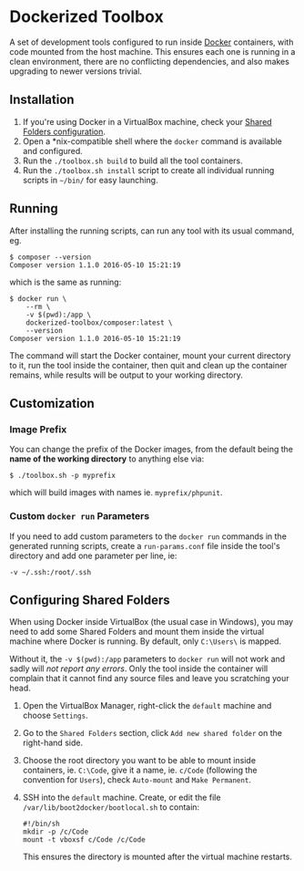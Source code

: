# Dockerized Toolbox

A set of development tools configured to run inside [Docker][docker-home] containers, with code mounted from the host machine. This ensures each one is running in a clean environment, there are no conflicting dependencies, and also makes upgrading to newer versions trivial.

## Installation

1. If you're using Docker in a VirtualBox machine, check your [Shared Folders configuration](#configuring-shared-folders).
2. Open a *nix-compatible shell where the `docker` command is available and configured.
3. Run the `./toolbox.sh build` to build all the tool containers.
4. Run the `./toolbox.sh install` script to create all individual running scripts in `~/bin/` for easy launching.

## Running

After installing the running scripts, can run any tool with its usual command, eg.

```shell
$ composer --version
Composer version 1.1.0 2016-05-10 15:21:19
```

which is the same as running:

```shell
$ docker run \
	--rm \
	-v $(pwd):/app \
	dockerized-toolbox/composer:latest \
	--version
Composer version 1.1.0 2016-05-10 15:21:19
```

The command will start the Docker container, mount your current directory to it, run the tool inside the container, then quit and clean up the container remains, while results will be output to your working directory.

## Customization

### Image Prefix

You can change the prefix of the Docker images, from the default being the __name of the working directory__ to anything else via:

```shell
$ ./toolbox.sh -p myprefix
```

which will build images with names ie. `myprefix/phpunit`.

### Custom `docker run` Parameters

If you need to add custom parameters to the `docker run` commands in the generated running scripts, create a `run-params.conf` file inside the tool's directory and add one parameter per line, ie:

```shell
-v ~/.ssh:/root/.ssh
```

## Configuring Shared Folders

When using Docker inside VirtualBox (the usual case in Windows), you may need to add some Shared Folders and mount them inside the virtual machine where Docker is running. By default, only `C:\Users\` is mapped.

Without it, the `-v $(pwd):/app` parameters to `docker run` will not work and sadly will _not report any errors_. Only the tool inside the container will complain that it cannot find any source files and leave you scratching your head.

1. Open the VirtualBox Manager, right-click the `default` machine and choose `Settings`.
2. Go to the `Shared Folders` section, click `Add new shared folder` on the right-hand side.
3. Choose the root directory you want to be able to mount inside containers, ie. `C:\Code`, give it a name, ie. `c/Code` (following the convention for `Users`), check `Auto-mount` and `Make Permanent`.
4. SSH into the `default` machine. Create, or edit the file `/var/lib/boot2docker/bootlocal.sh` to contain:

    ```shell
    #!/bin/sh
    mkdir -p /c/Code
    mount -t vboxsf c/Code /c/Code
    ```

    This ensures the directory is mounted after the virtual machine restarts.

[docker-home]: https://www.docker.com/
